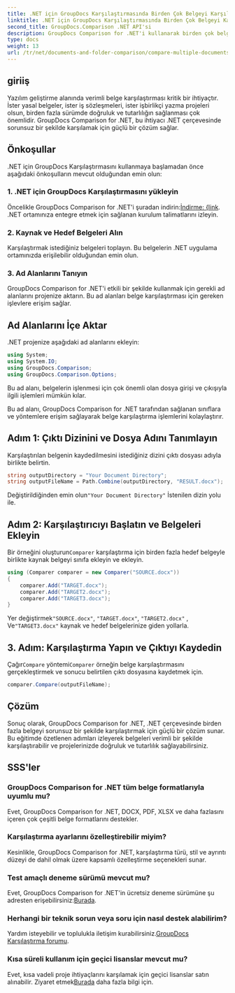 ```yaml
---
title: .NET için GroupDocs Karşılaştırmasında Birden Çok Belgeyi Karşılaştırın
linktitle: .NET için GroupDocs Karşılaştırmasında Birden Çok Belgeyi Karşılaştırın
second_title: GroupDocs.Comparison .NET API'si
description: GroupDocs Comparison for .NET'i kullanarak birden çok belgeyi verimli bir şekilde nasıl karşılaştıracağınızı öğrenin. Sorunsuz entegrasyon için adım adım kılavuzumuzu izleyin.
type: docs
weight: 13
url: /tr/net/documents-and-folder-comparison/compare-multiple-documents-dotnet/
---
```

## giriiş
Yazılım geliştirme alanında verimli belge karşılaştırması kritik bir ihtiyaçtır. İster yasal belgeler, ister iş sözleşmeleri, ister işbirlikçi yazma projeleri olsun, birden fazla sürümde doğruluk ve tutarlılığın sağlanması çok önemlidir. GroupDocs Comparison for .NET, bu ihtiyacı .NET çerçevesinde sorunsuz bir şekilde karşılamak için güçlü bir çözüm sağlar.
## Önkoşullar
.NET için GroupDocs Karşılaştırmasını kullanmaya başlamadan önce aşağıdaki önkoşulların mevcut olduğundan emin olun:
### 1. .NET için GroupDocs Karşılaştırmasını yükleyin
 Öncelikle GroupDocs Comparison for .NET'i şuradan indirin:[İndirme: {link](https://releases.groupdocs.com/comparison/net/). .NET ortamınıza entegre etmek için sağlanan kurulum talimatlarını izleyin.
### 2. Kaynak ve Hedef Belgeleri Alın
Karşılaştırmak istediğiniz belgeleri toplayın. Bu belgelerin .NET uygulama ortamınızda erişilebilir olduğundan emin olun.
### 3. Ad Alanlarını Tanıyın
GroupDocs Comparison for .NET'i etkili bir şekilde kullanmak için gerekli ad alanlarını projenize aktarın. Bu ad alanları belge karşılaştırması için gereken işlevlere erişim sağlar.

## Ad Alanlarını İçe Aktar
.NET projenize aşağıdaki ad alanlarını ekleyin:

```csharp
using System;
using System.IO;
using GroupDocs.Comparison;
using GroupDocs.Comparison.Options;
```
Bu ad alanı, belgelerin işlenmesi için çok önemli olan dosya girişi ve çıkışıyla ilgili işlemleri mümkün kılar.

Bu ad alanı, GroupDocs Comparison for .NET tarafından sağlanan sınıflara ve yöntemlere erişim sağlayarak belge karşılaştırma işlemlerini kolaylaştırır.
## Adım 1: Çıktı Dizinini ve Dosya Adını Tanımlayın
Karşılaştırılan belgenin kaydedilmesini istediğiniz dizini çıktı dosyası adıyla birlikte belirtin.
```csharp
string outputDirectory = "Your Document Directory";
string outputFileName = Path.Combine(outputDirectory, "RESULT.docx");
```
 Değiştirildiğinden emin olun`"Your Document Directory"` İstenilen dizin yolu ile.
## Adım 2: Karşılaştırıcıyı Başlatın ve Belgeleri Ekleyin
 Bir örneğini oluşturun`Comparer` karşılaştırma için birden fazla hedef belgeyle birlikte kaynak belgeyi sınıfa ekleyin ve ekleyin.
```csharp
using (Comparer comparer = new Comparer("SOURCE.docx"))
{
    comparer.Add("TARGET.docx");
    comparer.Add("TARGET2.docx");
    comparer.Add("TARGET3.docx");
}
```
 Yer değiştirmek`"SOURCE.docx"`, `"TARGET.docx"`, `"TARGET2.docx"` , Ve`"TARGET3.docx"` kaynak ve hedef belgelerinize giden yollarla.
## 3. Adım: Karşılaştırma Yapın ve Çıktıyı Kaydedin
 Çağır`Compare` yöntemi`Comparer` örneğin belge karşılaştırmasını gerçekleştirmek ve sonucu belirtilen çıktı dosyasına kaydetmek için.
```csharp
comparer.Compare(outputFileName);
```

## Çözüm
Sonuç olarak, GroupDocs Comparison for .NET, .NET çerçevesinde birden fazla belgeyi sorunsuz bir şekilde karşılaştırmak için güçlü bir çözüm sunar. Bu eğitimde özetlenen adımları izleyerek belgeleri verimli bir şekilde karşılaştırabilir ve projelerinizde doğruluk ve tutarlılık sağlayabilirsiniz.
## SSS'ler
### GroupDocs Comparison for .NET tüm belge formatlarıyla uyumlu mu?
Evet, GroupDocs Comparison for .NET, DOCX, PDF, XLSX ve daha fazlasını içeren çok çeşitli belge formatlarını destekler.
### Karşılaştırma ayarlarını özelleştirebilir miyim?
Kesinlikle, GroupDocs Comparison for .NET, karşılaştırma türü, stil ve ayrıntı düzeyi de dahil olmak üzere kapsamlı özelleştirme seçenekleri sunar.
### Test amaçlı deneme sürümü mevcut mu?
 Evet, GroupDocs Comparison for .NET'in ücretsiz deneme sürümüne şu adresten erişebilirsiniz:[Burada](https://releases.groupdocs.com/).
### Herhangi bir teknik sorun veya soru için nasıl destek alabilirim?
 Yardım isteyebilir ve toplulukla iletişim kurabilirsiniz.[GroupDocs Karşılaştırma forumu](https://forum.groupdocs.com/c/comparison/12).
### Kısa süreli kullanım için geçici lisanslar mevcut mu?
Evet, kısa vadeli proje ihtiyaçlarını karşılamak için geçici lisanslar satın alınabilir. Ziyaret etmek[Burada](https://purchase.groupdocs.com/temporary-license/) daha fazla bilgi için.